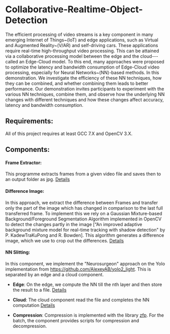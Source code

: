 # Collaborative-Realtime-Object-Detection
The efficient processing of video streams is a key component in many emerging Internet of Things~(IoT) and edge applications, such as Virtual and Augmented Reality~(V/AR) and self-driving cars. These applications require real-time high-throughput video processing. This can be attained via a collaborative processing model between the edge and the cloud---called an
Edge-Cloud model. To this end, many approaches were proposed to optimize the latency and bandwidth consumption of Edge-Cloud video processing, especially for Neural Networks~(NN)-based methods. In this demonstration. We investigate the efficiency of these NN techniques, how they can be combined, and whether combining them leads to better performance. Our
demonstration invites participants to experiment with the various NN techniques, combine them, and observe how the underlying NN changes with different techniques and how these changes affect accuracy, latency and bandwidth consumption.

## Requirements:
All of this project requires at least GCC 7.X and OpenCV 3.X.

## Components:

#### Frame Extractor:
This programme extracts frames from a given video file and saves then to an output folder as jpg.
[Details](https://github.com/PhilippGrulich/Collaborative-Realtime-Object-Detection/tree/master/frame_extractor)

#### Difference Image:
In this approach, we extract the difference between Frames and transfer only the part of the image which has changed in comparison to the last full transferred frame.
To implement this we rely on a Gaussian Mixture-based Background/Foreground Segmentation Algorithm implemented in OpenCV to detect the changes partly in the image [“An improved adaptive background mixture model for real-time tracking with shadow detection" by P. KadewTraKuPong and R. Bowden].
This algorithm generates a difference image, which we use to crop out the differences.
[Details](https://github.com/PhilippGrulich/Collaborative-Realtime-Object-Detection/tree/master/differential_image)

#### NN Slitting:
In this component, we implement the "Neurosurgeon" approach on the Yolo implementation from https://github.com/AlexeyAB/yolo2_light. This is separated by an edge and a cloud component. 

- **Edge**:
On the edge, we compute the NN till the nth layer and then store the result to a file.
[Details](https://github.com/PhilippGrulich/Collaborative-Realtime-Object-Detection/tree/master/nn_splitting/edge)

- **Cloud**:
The cloud component read the file and completes the NN computation
[Details](https://github.com/PhilippGrulich/Collaborative-Realtime-Object-Detection/tree/master/nn_splitting/cloud)

- **Compression**:
Compression is implemented with the library [zfp](http://zfp.readthedocs.io). For the batch, the component provides scripts for compression and decompression.
